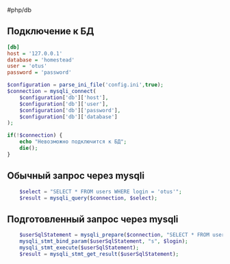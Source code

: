 #php/db
## Подключение к БД
```ini
[db]
host = '127.0.0.1'
database = 'homestead'
user = 'otus'
password = 'password'
```

```php
$configuration = parse_ini_file('config.ini',true);
$connection = mysqli_connect(
	$configuration['db']['host'],
	$configuration['db']['user'],
	$configuration['db']['password'],
	$configuration['db']['database']
);

if(!$connection) {
	echo "Невозможно подключится к БД";
	die();
}
```

## Обычный запрос через mysqli
```php
    $select = "SELECT * FROM users WHERE login = 'otus'";
    $result = mysqli_query($connection, $select);
```

## Подготовленный запрос через mysqli
```php
    $userSqlStatement = mysqli_prepare($connection, "SELECT * FROM users WHERE login = ?");    
    mysqli_stmt_bind_param($userSqlStatement, "s", $login);
    mysqli_stmt_execute($userSqlStatement);  
    $result = mysqli_stmt_get_result($userSqlStatement);
```

